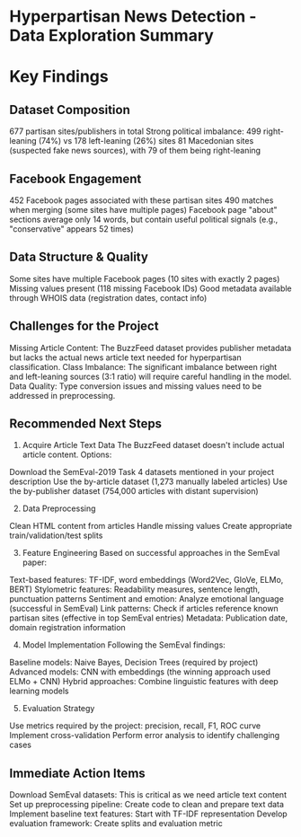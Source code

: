 # Hyperpartisan News Detection - Data Exploration Summary

# Key Findings
## Dataset Composition

677 partisan sites/publishers in total
Strong political imbalance: 499 right-leaning (74%) vs 178 left-leaning (26%) sites
81 Macedonian sites (suspected fake news sources), with 79 of them being right-leaning

## Facebook Engagement

452 Facebook pages associated with these partisan sites
490 matches when merging (some sites have multiple pages)
Facebook page "about" sections average only 14 words, but contain useful political signals (e.g., "conservative" appears 52 times)

## Data Structure & Quality

Some sites have multiple Facebook pages (10 sites with exactly 2 pages)
Missing values present (118 missing Facebook IDs)
Good metadata available through WHOIS data (registration dates, contact info)

## Challenges for the Project

Missing Article Content: The BuzzFeed dataset provides publisher metadata but lacks the actual news article text needed for hyperpartisan classification.
Class Imbalance: The significant imbalance between right and left-leaning sources (3:1 ratio) will require careful handling in the model.
Data Quality: Type conversion issues and missing values need to be addressed in preprocessing.

## Recommended Next Steps
1. Acquire Article Text Data
The BuzzFeed dataset doesn't include actual article content. Options:

Download the SemEval-2019 Task 4 datasets mentioned in your project description
Use the by-article dataset (1,273 manually labeled articles)
Use the by-publisher dataset (754,000 articles with distant supervision)

2. Data Preprocessing

Clean HTML content from articles
Handle missing values
Create appropriate train/validation/test splits

3. Feature Engineering
Based on successful approaches in the SemEval paper:

Text-based features: TF-IDF, word embeddings (Word2Vec, GloVe, ELMo, BERT)
Stylometric features: Readability measures, sentence length, punctuation patterns
Sentiment and emotion: Analyze emotional language (successful in SemEval)
Link patterns: Check if articles reference known partisan sites (effective in top SemEval entries)
Metadata: Publication date, domain registration information

4. Model Implementation
Following the SemEval findings:

Baseline models: Naive Bayes, Decision Trees (required by project)
Advanced models: CNN with embeddings (the winning approach used ELMo + CNN)
Hybrid approaches: Combine linguistic features with deep learning models

5. Evaluation Strategy

Use metrics required by the project: precision, recall, F1, ROC curve
Implement cross-validation
Perform error analysis to identify challenging cases

## Immediate Action Items

Download SemEval datasets: This is critical as we need article text content
Set up preprocessing pipeline: Create code to clean and prepare text data
Implement baseline text features: Start with TF-IDF representation
Develop evaluation framework: Create splits and evaluation metric
